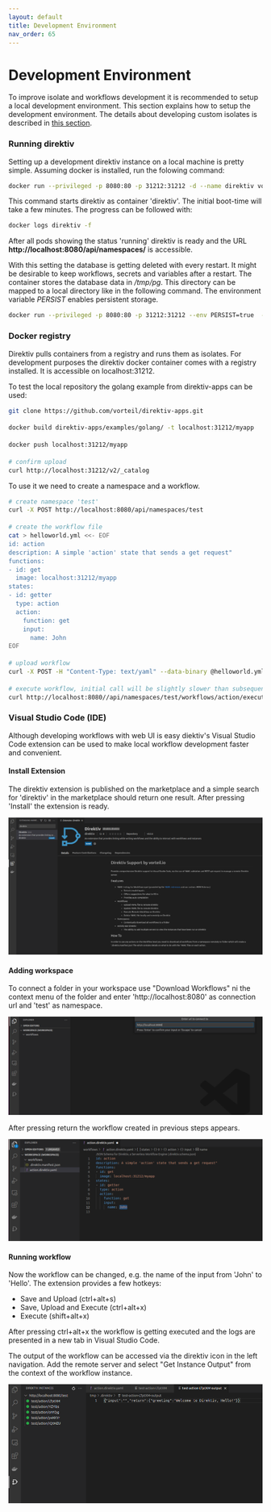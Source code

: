```yaml
---
layout: default
title: Development Environment
nav_order: 65
---
```


# Development Environment

To improve isolate and workflows development it is recommended to setup a local development environment. This section explains how to setup the development environment. The details about developing custom isolates is described in <a href="walkthrough/making-isolates.html">this section</a>.

### Running direktiv

Setting up a development direktiv instance on a local machine is pretty simple. Assuming docker is installed, run the folowing command:


```sh
docker run --privileged -p 8080:80 -p 31212:31212 -d --name direktiv vorteil/direktiv-kube
```

This command starts direktiv as container 'direktiv'. The initial boot-time will take a few minutes. The progress can be followed with:

```sh
docker logs direktiv -f
```

After all pods showing the status 'running' direktiv is ready and the URL **http://localhost:8080/api/namespaces/** is accessible.

With this setting the database is getting deleted with every restart. It might be desirable to keep workflows, secrets and variables after a restart. The container stores the database data in */tmp/pg*. This directory can be mapped to a local directory like in the following command. The environment variable *PERSIST* enables persistent storage.

```sh
docker run --privileged -p 8080:80 -p 31212:31212 --env PERSIST=true  -ti -v /tmp/pg:/tmp/pg vorteil/direktiv-kube
```

### Docker registry

Direktiv pulls containers from a registry and runs them as isolates. For development purposes the direktiv docker container comes with a registry installed. It is accessible on localhost:31212.


To test the local repository the golang example from direktiv-apps can be used:

```sh
git clone https://github.com/vorteil/direktiv-apps.git

docker build direktiv-apps/examples/golang/ -t localhost:31212/myapp

docker push localhost:31212/myapp

# confirm upload
curl http://localhost:31212/v2/_catalog

```

To use it we need to create a namespace and a workflow.

```sh
# create namespace 'test'
curl -X POST http://localhost:8080/api/namespaces/test

# create the workflow file
cat > helloworld.yml <<- EOF
id: action
description: A simple 'action' state that sends a get request"
functions:
- id: get
  image: localhost:31212/myapp
states:
- id: getter
  type: action
  action:
    function: get
    input:
      name: John
EOF

# upload workflow
curl -X POST -H "Content-Type: text/yaml" --data-binary @helloworld.yml http://localhost:8080/api/namespaces/test/workflows

# execute workflow, initial call will be slightly slower than subsequent calls
curl http://localhost:8080//api/namespaces/test/workflows/action/execute?wait=true

```

### Visual Studio Code (IDE)

Although developing workflows with web UI is easy diektiv's Visual Studio Code extension can be used to make local workflow development faster and convenient.

#### Install Extension

The direktiv extension is published on the marketplace and a simple search for 'direktiv' in the marketplace should return one result. After pressing 'Install' the extension is ready.

<p align=center>
<img src="../assets/vscode/extension1.png" />
</p>

#### Adding workspace

To connect a folder in your workspace use "Download Workflows" ni the context menu of the folder and enter 'http://localhost:8080' as connection url and 'test' as namespace.

<p align=center>
<img src="../assets/vscode/extension2.png" />
</p>

After pressing return the workflow created in previous steps appears.

<p align=center>
<img src="../assets/vscode/extension3.png" />
</p>

#### Running workflow

Now the workflow can be changed, e.g. the name of the input from 'John' to 'Hello'. The extension provides a few hotkeys:

- Save and Upload (ctrl+alt+s)
- Save, Upload and Execute (ctrl+alt+x)
- Execute (shift+alt+x)

After pressing ctrl+alt+x the workflow is getting executed and the logs are presented in a new tab in Visual Studio Code.  

The output of the workflow can be accessed via the direktiv icon in the left navigation. Add the remote server and select "Get Instance Output" from the context of the workflow instance.

<p align=center>
<img src="../assets/vscode/extension5.png" />
</p>
